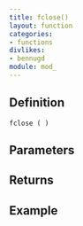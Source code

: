 ```yaml
---
title: fclose()
layout: function
categories:
- functions
divlikes:
- bennugd
module: mod_
---
```


## Definition

    fclose ( )

## Parameters

## Returns

## Example
